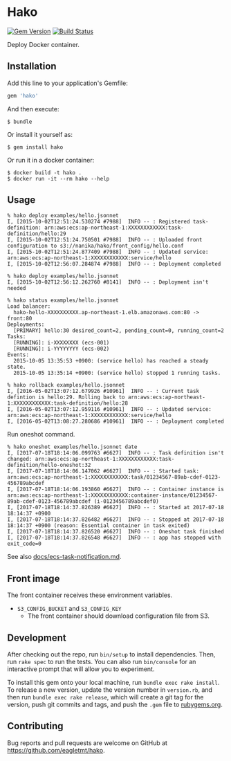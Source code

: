 # Hako
[![Gem Version](https://badge.fury.io/rb/hako.svg)](http://badge.fury.io/rb/hako)
[![Build Status](https://travis-ci.org/eagletmt/hako.svg)](https://travis-ci.org/eagletmt/hako)

Deploy Docker container.

## Installation

Add this line to your application's Gemfile:

```ruby
gem 'hako'
```

And then execute:

    $ bundle

Or install it yourself as:

    $ gem install hako

Or run it in a docker container:

    $ docker build -t hako .
    $ docker run -it --rm hako --help

## Usage

```
% hako deploy examples/hello.jsonnet
I, [2015-10-02T12:51:24.530274 #7988]  INFO -- : Registered task-definition: arn:aws:ecs:ap-northeast-1:XXXXXXXXXXXX:task-definition/hello:29
I, [2015-10-02T12:51:24.750501 #7988]  INFO -- : Uploaded front configuration to s3://nanika/hako/front_config/hello.conf
I, [2015-10-02T12:51:24.877409 #7988]  INFO -- : Updated service: arn:aws:ecs:ap-northeast-1:XXXXXXXXXXXX:service/hello
I, [2015-10-02T12:56:07.284874 #7988]  INFO -- : Deployment completed

% hako deploy examples/hello.jsonnet
I, [2015-10-02T12:56:12.262760 #8141]  INFO -- : Deployment isn't needed

% hako status examples/hello.jsonnet
Load balancer:
  hako-hello-XXXXXXXXXX.ap-northeast-1.elb.amazonaws.com:80 -> front:80
Deployments:
  [PRIMARY] hello:30 desired_count=2, pending_count=0, running_count=2
Tasks:
  [RUNNING]: i-XXXXXXXX (ecs-001)
  [RUNNING]: i-YYYYYYYY (ecs-002)
Events:
  2015-10-05 13:35:53 +0900: (service hello) has reached a steady state.
  2015-10-05 13:35:14 +0900: (service hello) stopped 1 running tasks.

% hako rollback examples/hello.jsonnet
I, [2016-05-02T13:07:12.679926 #10961]  INFO -- : Current task defintion is hello:29. Rolling back to arn:aws:ecs:ap-northeast-1:XXXXXXXXXXXX:task-definition/hello:28
I, [2016-05-02T13:07:12.959116 #10961]  INFO -- : Updated service: arn:aws:ecs:ap-northeast-1:XXXXXXXXXXXX:service/hello
I, [2016-05-02T13:08:27.280686 #10961]  INFO -- : Deployment completed
```

Run oneshot command.

```
% hako oneshot examples/hello.jsonnet date
I, [2017-07-18T18:14:06.099763 #6627]  INFO -- : Task definition isn't changed: arn:aws:ecs:ap-northeast-1:XXXXXXXXXXXX:task-definition/hello-oneshot:32
I, [2017-07-18T18:14:06.147062 #6627]  INFO -- : Started task: arn:aws:ecs:ap-northeast-1:XXXXXXXXXXXX:task/01234567-89ab-cdef-0123-456789abcdef
I, [2017-07-18T18:14:06.193860 #6627]  INFO -- : Container instance is arn:aws:ecs:ap-northeast-1:XXXXXXXXXXXX:container-instance/01234567-89ab-cdef-0123-456789abcdef (i-0123456789abcdef0)
I, [2017-07-18T18:14:37.826389 #6627]  INFO -- : Started at 2017-07-18 18:14:37 +0900
I, [2017-07-18T18:14:37.826482 #6627]  INFO -- : Stopped at 2017-07-18 18:14:37 +0900 (reason: Essential container in task exited)
I, [2017-07-18T18:14:37.826520 #6627]  INFO -- : Oneshot task finished
I, [2017-07-18T18:14:37.826548 #6627]  INFO -- : app has stopped with exit_code=0
```

See also [docs/ecs-task-notification.md](docs/ecs-task-notification.md).

## Front image
The front container receives these environment variables.

- `S3_CONFIG_BUCKET` and `S3_CONFIG_KEY`
    - The front container should download configuration file from S3.

## Development

After checking out the repo, run `bin/setup` to install dependencies. Then, run `rake spec` to run the tests. You can also run `bin/console` for an interactive prompt that will allow you to experiment.

To install this gem onto your local machine, run `bundle exec rake install`. To release a new version, update the version number in `version.rb`, and then run `bundle exec rake release`, which will create a git tag for the version, push git commits and tags, and push the `.gem` file to [rubygems.org](https://rubygems.org).

## Contributing

Bug reports and pull requests are welcome on GitHub at https://github.com/eagletmt/hako.

